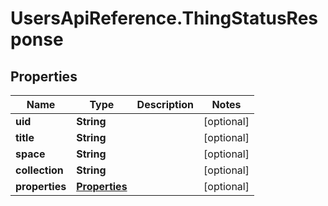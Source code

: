 # UsersApiReference.ThingStatusResponse

## Properties

Name | Type | Description | Notes
------------ | ------------- | ------------- | -------------
**uid** | **String** |  | [optional] 
**title** | **String** |  | [optional] 
**space** | **String** |  | [optional] 
**collection** | **String** |  | [optional] 
**properties** | [**Properties**](Properties.md) |  | [optional] 


